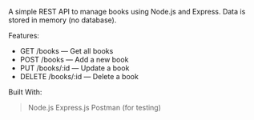 A simple REST API to manage books using Node.js and Express. Data is stored in memory (no database).

Features:

- GET /books — Get all books
- POST /books — Add a new book
- PUT /books/:id — Update a book
- DELETE /books/:id — Delete a book

Built With:

>Node.js
>Express.js
>Postman (for testing)

